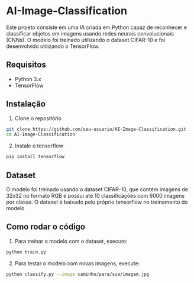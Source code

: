 # AI-Image-Classification

Este projeto consiste em uma IA criada em Python capaz de reconhecer e classificar objetos em imagens usando redes neurais convolucionais (CNNs). O modelo foi treinado utilizando o dataset CIFAR-10 e foi desenvolvido utilizando o TensorFlow.

## Requisitos

- Python 3.x
- TensorFlow

## Instalação

1. Clone o repositório
```bash
git clone https://github.com/seu-usuario/AI-Image-Classification.git
cd AI-Image-Classification
```

2. Instale o tensorflow
```bash
pip install tensorflow
```

## Dataset
O modelo foi treinado usando o dataset CIFAR-10, que contém imagens de 32x32 no formato RGB e possui até 10 classificações com 6000 imagens por classe. O dataset é baixado pelo próprio tensorflow no treinamento do modelo

## Como rodar o código
1. Para treinar o modelo com o dataset, execute:
```bash
python train.py
```
2. Para testar o modelo com novas imagens, execute:
```bash
python classify.py --image caminho/para/sua/imagem.jpg
```
